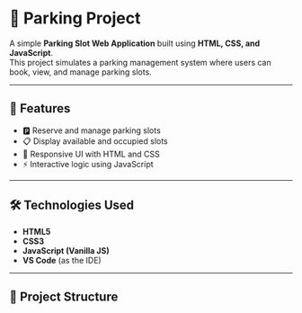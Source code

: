 # 🚗 Parking Project

A simple **Parking Slot Web Application** built using **HTML, CSS, and JavaScript**.  
This project simulates a parking management system where users can book, view, and manage parking slots.

---

## 📌 Features
- 🅿️ Reserve and manage parking slots  
- 📋 Display available and occupied slots  
- 🎨 Responsive UI with HTML and CSS  
- ⚡ Interactive logic using JavaScript  

---

## 🛠️ Technologies Used
- **HTML5**  
- **CSS3**  
- **JavaScript (Vanilla JS)**  
- **VS Code** (as the IDE)  

---

## 📂 Project Structure
